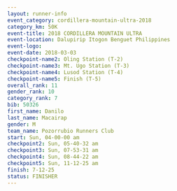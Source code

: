 ```yaml
---
layout: runner-info 
event_category: cordillera-mountain-ultra-2018 
category_km: 50K 
event-title: 2018 CORDILLERA MOUNTAIN ULTRA 
event-location: Dalupirip Itogon Benguet Philippines 
event-logo: 
event-date: 2018-03-03 
checkpoint-name2: Oling Station (T-2) 
checkpoint-name3: Mt. Ugo Station (T-3) 
checkpoint-name4: Lusod Station (T-4) 
checkpoint-name5: Finish (T-5) 
overall_rank: 11
gender_rank: 10
category_rank: 7
bib: 50326
first_name: Danilo
last_name: Macairap
gender: M
team_name: Pozorrubio Runners Club
start: Sun, 04-00-00 am
checkpoint2: Sun, 05-40-32 am
checkpoint3: Sun, 07-53-31 am
checkpoint4: Sun, 08-44-22 am
checkpoint5: Sun, 11-12-25 am
finish: 7-12-25
status: FINISHER
---
```

